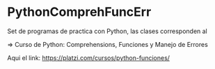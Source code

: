 # PythonComprehFuncErr

Set de programas de practica con Python, las clases corresponden al 

=> Curso de Python: Comprehensions, Funciones y Manejo de Errores

Aqui el link: https://platzi.com/cursos/python-funciones/
